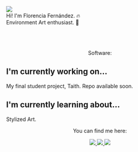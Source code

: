 
<!--
**Apoolf/Apoolf** is a ✨ _special_ ✨ repository because its `README.md` (this file) appears on your GitHub profile.

Here are some ideas to get you started:

- 🔭 I’m currently working on ...
- 🌱 I’m currently learning ...
- 👯 I’m looking to collaborate on ...
- 🤔 I’m looking for help with ...
- 💬 Ask me about ...
- 📫 How to reach me: ...
- 😄 Pronouns: ...
- ⚡ Fun fact: ...
-->

<img align="left" src="https://user-images.githubusercontent.com/3419640/148864806-cd58e0d6-76f9-41d8-9954-d9aa7b9bcf18.png"/> 
<br>
Hi! I'm Florencia Fernández. 🔥
<br>
Environment Art enthusiast. 🌻
<!--
![444333152538984458](https://user-images.githubusercontent.com/3419640/148864806-cd58e0d6-76f9-41d8-9954-d9aa7b9bcf18.png)
-->
<br>
<br>
<br>
<br>
<p align="center">
  Software:
</p>

## I'm currently working on...
My final student project, Taith. Repo available soon.

## I'm currently learning about...
Stylized Art.

<p align="center">
  You can find me here:
</p>
<p align="center">
  <a href="http://twitter.com/itsapoolf">
    <img src="https://img.shields.io/badge/Twitter-%232C3438.svg?style=for-the-badge&logo=Twitter&logoColor=1DA1F2" />
  </a>
  <a href="https://www.artstation.com/apoolf">
    <img src="https://img.shields.io/badge/ArtStation-%232C3438.svg?style=for-the-badge&logo=Artstation&logoColor=13AFF0" />
  </a>
  <a href="https://www.linkedin.com/in/apoolf/">
    <img src="https://img.shields.io/badge/linkedin-%232C3438.svg?style=for-the-badge&logo=linkedin&logoColor=0077B5" />
  </a>
</p>


